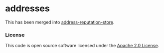 
# addresses

This has been merged into [address-reputation-store](https://github.com/hmrc/address-reputation-store).

### License

This code is open source software licensed under the [Apache 2.0 License]("http://www.apache.org/licenses/LICENSE-2.0.html").
